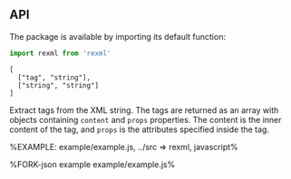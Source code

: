 
## API

The package is available by importing its default function:

```js
import rexml from 'rexml'
```

```### rexml => {content, props}[]
[
  ["tag", "string"],
  ["string", "string"]
]
```

Extract tags from the XML string. The tags are returned as an array with objects containing `content` and `props` properties. The content is the inner content of the tag, and `props` is the attributes specified inside the tag.

%EXAMPLE: example/example.js, ../src => rexml, javascript%

%FORK-json example example/example.js%
